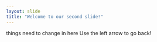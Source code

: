 ```yaml
---
layout: slide
title: "Welcome to our second slide!"
---
```

things need to change in here
Use the left arrow to go back!
